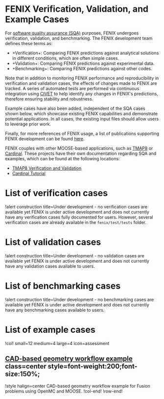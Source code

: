 # FENIX Verification, Validation, and Example Cases

For [software quality assurance (SQA)](sqa/index.md) purposes, FENIX undergoes verification, validation, and benchmarking. The FENIX development team defines these terms as:

- +Verification+: Comparing FENIX predictions against analytical solutions in different conditions, which are often simple cases.
- +Validation+: Comparing FENIX predictions against experimental data.
- +Benchmarking+: Comparing FENIX predictions against other codes.

Note that in addition to monitoring FENIX performance and reproducibility in verification and validation cases, the effects of changes made to FENIX are tracked. A series of automated tests are performed via continuous integration using [CIVET](https://civet.inl.gov/repo/1108) to help identify any changes in FENIX's predictions, therefore ensuring stability and robustness.

Example cases have also been added, independent of the SQA cases shown below, which showcase existing FENIX capabilities and demonstrate potential applications. In all cases, the existing input files should allow users to leverage prior work.

Finally, for more references of FENIX usage, a list of publications supporting FENIX development can be found [here](publications.md).

FENIX couples with other MOOSE-based applications, such as [TMAP8](https://mooseframework.inl.gov/tmap8) or [Cardinal](https://cardinal.cels.anl.gov/). These projects have their own documentation regarding SQA and examples, which can be found at the following locations:

- [TMAP8 Verification and Validation](https://mooseframework.inl.gov/tmap8/verification_and_validation)
- [Cardinal Tutorial](https://cardinal.cels.anl.gov/tutorials/index.html)

# List of verification cases

!alert construction title=Under development - no verification cases are available yet
FENIX is under active development and does not currently have any verification cases fully documented for users.
However, several verification cases are already available in the `fenix/test/tests` folder.

# List of validation cases

!alert construction title=Under development - no validation cases are available yet
FENIX is under active development and does not currently have any validation cases available to users.

# List of benchmarking cases

!alert construction title=Under development - no benchmarking cases are available yet
FENIX is under active development and does not currently have any benchmarking cases available to users.

# List of example cases

!col! small=12 medium=4 large=4 icon=assessment
## [CAD-based geometry workflow example](cad_geometry_model/cad_model.md) class=center style=font-weight:200;font-size:150%;

!style halign=center
CAD-based geometry workflow example for Fusion problems using OpenMC and MOOSE.
!col-end!
!row-end!
